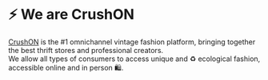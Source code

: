 # ⚡ We are CrushON

[CrushON](https://crushonapp.com/) is the #1 omnichannel vintage fashion platform, bringing together the best thrift stores and professional creators. </br>
We allow all types of consumers to access unique and ♻️ ecological fashion, accessible online and in person 🛍️.
